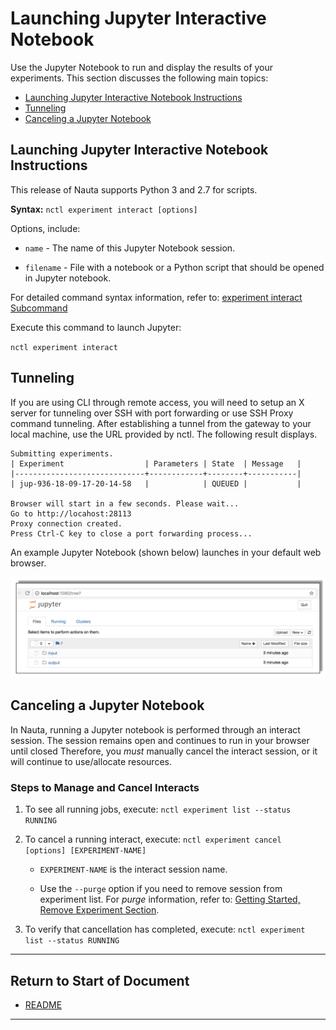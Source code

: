 # Launching Jupyter Interactive Notebook


Use the Jupyter Notebook to run and display the results of your experiments. This section discusses the following main topics:

 - [Launching Jupyter Interactive Notebook Instructions](#launching-jupyter-interactive-notebook-instructions)
 - [Tunneling](#tunneling)
 - [Canceling a Jupyter Notebook](#canceling-a-jupyter-notebook)

## Launching Jupyter Interactive Notebook Instructions

This release of Nauta supports Python 3 and 2.7 for scripts. 

**Syntax:** `nctl experiment interact [options]`

Options, include:

* `name` - The name of this Jupyter Notebook session. 

* `filename` - File with a notebook or a Python script that should be opened in Jupyter notebook.

For detailed command syntax information, refer to: [experiment interact Subcommand](experiment.md#interact-subcommand)

Execute this command to launch Jupyter:

`nctl experiment interact`

## Tunneling

If you are using CLI through remote access, you will need to setup an X server for tunneling over SSH with port forwarding or use SSH Proxy command tunneling. After establishing a tunnel from the gateway to your local machine, use the URL provided by nctl. The following result displays.

```
Submitting experiments.
| Experiment                  | Parameters | State  | Message   |
|-----------------------------+------------+--------+-----------|
| jup-936-18-09-17-20-14-58   |            | QUEUED |           | 

Browser will start in a few seconds. Please wait...
Go to http://locahost:28113
Proxy connection created.
Press Ctrl-C key to close a port forwarding process...
```
  
An example Jupyter Notebook (shown below) launches in your default web browser. 

 ![](images/jupyter_dashbd.png)

## Canceling a Jupyter Notebook

In Nauta, running a Jupyter notebook is performed through an interact session. The session remains open and continues to run in your browser until closed Therefore, you _must_ manually cancel the interact session, or it will continue to use/allocate resources.
 
### Steps to Manage and Cancel Interacts

1. To see all running jobs, execute: `nctl experiment list --status RUNNING`

2. To cancel a running interact, execute: `nctl experiment cancel [options] [EXPERIMENT-NAME]`

   * `EXPERIMENT-NAME` is the interact session name.
   
   * Use the `--purge` option if you need to remove session from experiment list. For _purge_ information, refer to: [Getting Started, Remove Experiment Section](../actions/getting_started.md). 
   
3. To verify that cancellation has completed, execute: `nctl experiment list --status RUNNING` 

----------------------

## Return to Start of Document

* [README](../README.md)

----------------------
